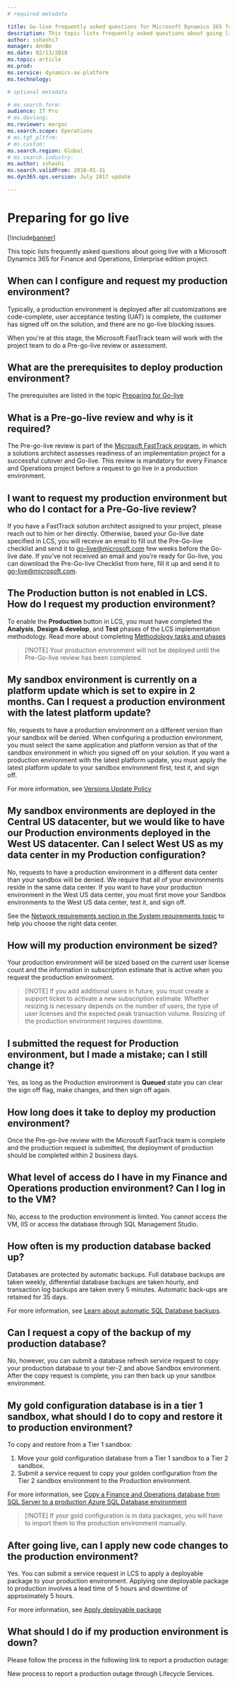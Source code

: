 ```yaml
---
# required metadata

title: Go-live frequently asked questions for Microsoft Dynamics 365 for Finance and Operations 
description: This topic lists frequently asked questions about going live with a Microsoft Dynamics 365 for Finance and Operations, Enterprise edition project.
author: sshashi7
manager: AnnBe
ms.date: 02/13/2018
ms.topic: article
ms.prod: 
ms.service: dynamics-ax-platform
ms.technology: 

# optional metadata

# ms.search.form:  
audience: IT Pro
# ms.devlang: 
ms.reviewer: margoc
ms.search.scope: Operations
# ms.tgt_pltfrm: 
# ms.custom: 
ms.search.region: Global
# ms.search.industry: 
ms.author: sshashi
ms.search.validFrom: 2018-01-31
ms.dyn365.ops.version: July 2017 update

---
```


# Preparing for go live

[!include[banner](../includes/banner.md)]

This topic lists frequently asked questions about going live with a Microsoft Dynamics 365 for Finance and Operations, Enterprise edition project.

## When can I configure and request my production environment?

Typically, a production environment is deployed after all customizations are code-complete, user acceptance testing (UAT) is complete, the customer has signed off on the solution, and there are no go-live blocking issues.

When you're at this stage, the Microsoft FastTrack team will work with the project team to do a Pre-go-live review or assessment.

## What are the prerequisites to deploy production environment?

The prerequisites are listed in the topic [Preparing for Go-live](prepare-go-live.md)

## What is a Pre-go-live review and why is it required?

The Pre-go-live review is part of the [Microsoft FastTrack program](../get-started/fasttrack-dynamics-365-overview.md), in which a solutions architect assesses readiness of an implementation project for a successful cutover and Go-live. This review is mandatory for every Finance and Operations project before a request to go live in a production environment.

## I want to request my production environment but who do I contact for a Pre-Go-live review?

If you have a FastTrack solution architect assigned to your project, please reach out to him or her directly. Otherwise, based your Go-live date specified in LCS, you will receive an email to fill out the Pre-Go-live checklist and send it to <go-live@microsoft.com> few weeks before the Go-live date. If you’ve not received an email and you’re ready for Go-live, you can download the Pre-Go-live Checklist from here, fill it up and send it to <go-live@microsoft.com>.

## The Production button is not enabled in LCS. How do I request my production environment?

To enable the **Production** button in LCS, you must have completed the **Analysis**, **Design & develop**, and **Test** phases of the LCS implementation methodology. Read more about completing [Methodology tasks and phases](../../dev-itpro/lifecycle-services/lcs-works-lcs.md)

>   [!NOTE]
>   Your production environment will not be deployed until the Pre-Go-live review has been completed.

##  My sandbox environment is currently on a platform update which is set to expire in 2 months. Can I request a production environment with the latest platform update?

No, requests to have a production environment on a different version than your sandbox will be denied. When configuring a production environment, you must select the same application and platform version as that of the sandbox environment in which you signed off on your solution. If you want a production environment with the latest platform update, you must apply the latest platform update to your sandbox environment first, test it, and sign off.

For more information, see [Versions Update Policy](../../dev-itpro/migration-upgrade/versions-update-policy.md)

## My sandbox environments are deployed in the Central US datacenter, but we would like to have our Production environments deployed in the West US datacenter. Can I select West US as my data center in my Production configuration?

No, requests to have a production environment in a different data center than your sandbox will be denied. We require that all of your environments reside in the same data center. If you want to have your production environment in the West US data center, you must first move your Sandbox environments to the West US data center, test it, and sign off.

See the [Network requirements section in the System requirements topic](../get-started/system-requirements.md#network-requirements) to help you choose the right data center.

## How will my production environment be sized?

Your production environment will be sized based on the current user license count and the information in subscription estimate that is active when you request the production environment.

>   [!NOTE]
> If you add additional users in future, you must create a support ticket to activate a new subscription estimate. Whether resizing is necessary depends on the number of users, the type of user licenses and the expected peak transaction volume. Resizing of the production environment requires downtime.

## I submitted the request for Production environment, but I made a mistake; can I still change it?

Yes, as long as the Production environment is **Queued** state you can clear the sign off flag, make changes, and then sign off again.

## How long does it take to deploy my production environment?

 Once the Pre-go-live review with the Microsoft FastTrack team is complete and the production request is submitted, the deployment of production should be completed within 2 business days.

## What level of access do I have in my Finance and Operations production environment? Can I log in to the VM?

No, access to the production environment is limited. You cannot access the VM, IIS or access the database through SQL Management Studio.

## How often is my production database backed up?

Databases are protected by automatic backups. Full database backups are taken weekly, differential database backups are taken hourly, and transaction log backups are taken every 5 minutes. Automatic back-ups are retained for 35 days.

For more information, see [Learn about automatic SQL Database backups](/azure/sql-database/sql-database-automated-backups).

## Can I request a copy of the backup of my production database?

No, however, you can submit a database refresh service request to copy your production database to your tier-2 and above Sandbox environment. After the copy request is complete, you can then back up your sandbox environment.

## My gold configuration database is in a tier 1 sandbox, what should I do to copy and restore it to production environment?

To copy and restore from a Tier 1 sandbox: 
1. Move your gold configuration database from a Tier 1 sandbox to a Tier 2 sandbox.
2. Submit a service request to copy your golden configuration from the Tier 2 sandbox environment to the Production environment.

For more information, see [Copy a Finance and Operations database from SQL Server to a production Azure SQL Database environment](../../dev-itpro/database/copy-database-from-sql-server-to-azure-sql.md)

>   [!NOTE]
> If your gold configuration is in data packages, you will have to import them to the production environment manually.

## After going live, can I apply new code changes to the production environment?

Yes. You can submit a service request in LCS to apply a deployable package to your production environment. Applying one deployable package to production involves a lead time of 5 hours and downtime of approximately 5 hours.

For more information, see [Apply deployable package](../../dev-itpro/deployment/apply-deployable-package-system.md)

## What should I do if my production environment is down?

Please follow the process in the following link to report a production outage: 

New process to report a production outage through Lifecycle Services. 
